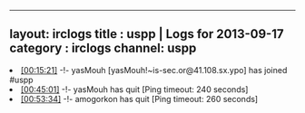 
---
layout: irclogs
title : uspp | Logs for 2013-09-17
category : irclogs
channel: uspp
---
<li class="logitem"><a href="#00:15:21" name="00:15:21" class="time">[00:15:21]</a> -!- <span class="join">yasMouh</span> [yasMouh!~is-sec.or@41.108.sx.ypo] has joined #uspp </li>
<li class="logitem"><a href="#00:45:01" name="00:45:01" class="time">[00:45:01]</a> -!- <span class="quit">yasMouh</span> has quit [Ping timeout: 240 seconds] </li>
<li class="logitem"><a href="#00:53:34" name="00:53:34" class="time">[00:53:34]</a> -!- <span class="quit">amogorkon</span> has quit [Ping timeout: 260 seconds] </li>


